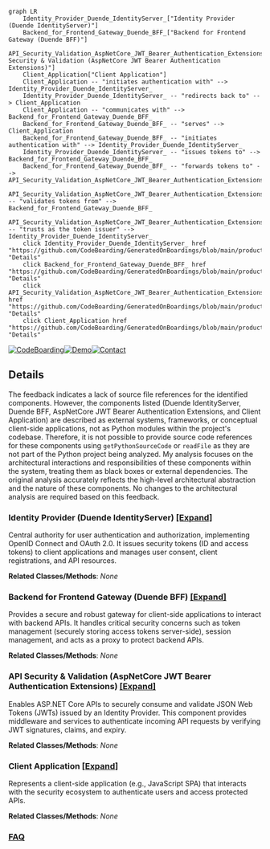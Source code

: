 ```mermaid
graph LR
    Identity_Provider_Duende_IdentityServer_["Identity Provider (Duende IdentityServer)"]
    Backend_for_Frontend_Gateway_Duende_BFF_["Backend for Frontend Gateway (Duende BFF)"]
    API_Security_Validation_AspNetCore_JWT_Bearer_Authentication_Extensions_["API Security & Validation (AspNetCore JWT Bearer Authentication Extensions)"]
    Client_Application["Client Application"]
    Client_Application -- "initiates authentication with" --> Identity_Provider_Duende_IdentityServer_
    Identity_Provider_Duende_IdentityServer_ -- "redirects back to" --> Client_Application
    Client_Application -- "communicates with" --> Backend_for_Frontend_Gateway_Duende_BFF_
    Backend_for_Frontend_Gateway_Duende_BFF_ -- "serves" --> Client_Application
    Backend_for_Frontend_Gateway_Duende_BFF_ -- "initiates authentication with" --> Identity_Provider_Duende_IdentityServer_
    Identity_Provider_Duende_IdentityServer_ -- "issues tokens to" --> Backend_for_Frontend_Gateway_Duende_BFF_
    Backend_for_Frontend_Gateway_Duende_BFF_ -- "forwards tokens to" --> API_Security_Validation_AspNetCore_JWT_Bearer_Authentication_Extensions_
    API_Security_Validation_AspNetCore_JWT_Bearer_Authentication_Extensions_ -- "validates tokens from" --> Backend_for_Frontend_Gateway_Duende_BFF_
    API_Security_Validation_AspNetCore_JWT_Bearer_Authentication_Extensions_ -- "trusts as the token issuer" --> Identity_Provider_Duende_IdentityServer_
    click Identity_Provider_Duende_IdentityServer_ href "https://github.com/CodeBoarding/GeneratedOnBoardings/blob/main/products/Identity_Provider_Duende_IdentityServer_.md" "Details"
    click Backend_for_Frontend_Gateway_Duende_BFF_ href "https://github.com/CodeBoarding/GeneratedOnBoardings/blob/main/products/Backend_for_Frontend_Gateway_Duende_BFF_.md" "Details"
    click API_Security_Validation_AspNetCore_JWT_Bearer_Authentication_Extensions_ href "https://github.com/CodeBoarding/GeneratedOnBoardings/blob/main/products/API_Security_Validation_AspNetCore_JWT_Bearer_Authentication_Extensions_.md" "Details"
    click Client_Application href "https://github.com/CodeBoarding/GeneratedOnBoardings/blob/main/products/Client_Application.md" "Details"
```

[![CodeBoarding](https://img.shields.io/badge/Generated%20by-CodeBoarding-9cf?style=flat-square)](https://github.com/CodeBoarding/GeneratedOnBoardings)[![Demo](https://img.shields.io/badge/Try%20our-Demo-blue?style=flat-square)](https://www.codeboarding.org/demo)[![Contact](https://img.shields.io/badge/Contact%20us%20-%20contact@codeboarding.org-lightgrey?style=flat-square)](mailto:contact@codeboarding.org)

## Details

The feedback indicates a lack of source file references for the identified components. However, the components listed (Duende IdentityServer, Duende BFF, AspNetCore JWT Bearer Authentication Extensions, and Client Application) are described as external systems, frameworks, or conceptual client-side applications, not as Python modules within the project's codebase. Therefore, it is not possible to provide source code references for these components using `getPythonSourceCode` or `readFile` as they are not part of the Python project being analyzed. My analysis focuses on the architectural interactions and responsibilities of these components within the system, treating them as black boxes or external dependencies. The original analysis accurately reflects the high-level architectural abstraction and the nature of these components. No changes to the architectural analysis are required based on this feedback.

### Identity Provider (Duende IdentityServer) [[Expand]](./Identity_Provider_Duende_IdentityServer_.md)
Central authority for user authentication and authorization, implementing OpenID Connect and OAuth 2.0. It issues security tokens (ID and access tokens) to client applications and manages user consent, client registrations, and API resources.


**Related Classes/Methods**: _None_

### Backend for Frontend Gateway (Duende BFF) [[Expand]](./Backend_for_Frontend_Gateway_Duende_BFF_.md)
Provides a secure and robust gateway for client-side applications to interact with backend APIs. It handles critical security concerns such as token management (securely storing access tokens server-side), session management, and acts as a proxy to protect backend APIs.


**Related Classes/Methods**: _None_

### API Security & Validation (AspNetCore JWT Bearer Authentication Extensions) [[Expand]](./API_Security_Validation_AspNetCore_JWT_Bearer_Authentication_Extensions_.md)
Enables ASP.NET Core APIs to securely consume and validate JSON Web Tokens (JWTs) issued by an Identity Provider. This component provides middleware and services to authenticate incoming API requests by verifying JWT signatures, claims, and expiry.


**Related Classes/Methods**: _None_

### Client Application [[Expand]](./Client_Application.md)
Represents a client-side application (e.g., JavaScript SPA) that interacts with the security ecosystem to authenticate users and access protected APIs.


**Related Classes/Methods**: _None_



### [FAQ](https://github.com/CodeBoarding/GeneratedOnBoardings/tree/main?tab=readme-ov-file#faq)
